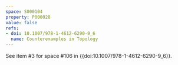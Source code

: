 ```yaml
---
space: S000104
property: P000028
value: false
refs:
- doi: 10.1007/978-1-4612-6290-9_6
  name: Counterexamples in Topology
---
```


See item #3 for space #106 in {{doi:10.1007/978-1-4612-6290-9_6}}.
